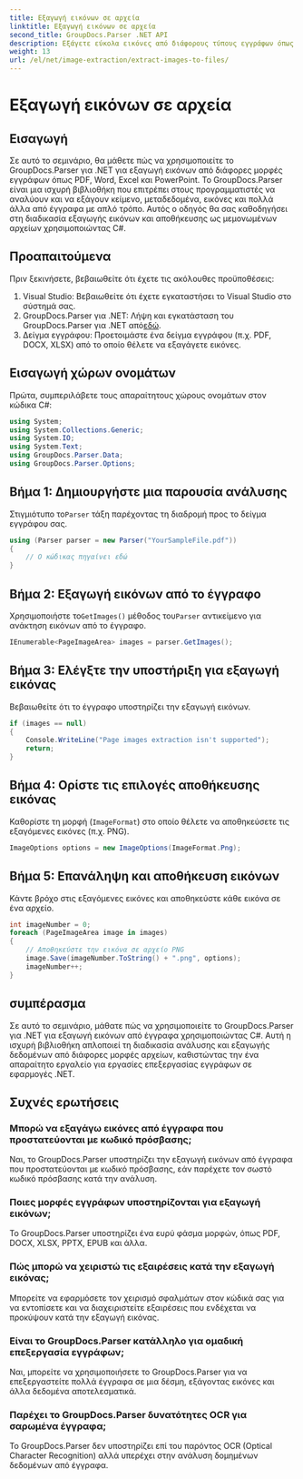```yaml
---
title: Εξαγωγή εικόνων σε αρχεία
linktitle: Εξαγωγή εικόνων σε αρχεία
second_title: GroupDocs.Parser .NET API
description: Εξάγετε εύκολα εικόνες από διάφορους τύπους εγγράφων όπως PDF και DOCX χρησιμοποιώντας το GroupDocs.Parser για .NET. Απλοποιήστε τις εργασίες ανάλυσης εγγράφων σας.
weight: 13
url: /el/net/image-extraction/extract-images-to-files/
---
```


# Εξαγωγή εικόνων σε αρχεία

## Εισαγωγή
Σε αυτό το σεμινάριο, θα μάθετε πώς να χρησιμοποιείτε το GroupDocs.Parser για .NET για εξαγωγή εικόνων από διάφορες μορφές εγγράφων όπως PDF, Word, Excel και PowerPoint. Το GroupDocs.Parser είναι μια ισχυρή βιβλιοθήκη που επιτρέπει στους προγραμματιστές να αναλύουν και να εξάγουν κείμενο, μεταδεδομένα, εικόνες και πολλά άλλα από έγγραφα με απλό τρόπο. Αυτός ο οδηγός θα σας καθοδηγήσει στη διαδικασία εξαγωγής εικόνων και αποθήκευσης ως μεμονωμένων αρχείων χρησιμοποιώντας C#.
## Προαπαιτούμενα
Πριν ξεκινήσετε, βεβαιωθείτε ότι έχετε τις ακόλουθες προϋποθέσεις:
1. Visual Studio: Βεβαιωθείτε ότι έχετε εγκαταστήσει το Visual Studio στο σύστημά σας.
2.  GroupDocs.Parser για .NET: Λήψη και εγκατάσταση του GroupDocs.Parser για .NET από[εδώ](https://releases.groupdocs.com/parser/net/).
3. Δείγμα εγγράφου: Προετοιμάστε ένα δείγμα εγγράφου (π.χ. PDF, DOCX, XLSX) από το οποίο θέλετε να εξαγάγετε εικόνες.

## Εισαγωγή χώρων ονομάτων
Πρώτα, συμπεριλάβετε τους απαραίτητους χώρους ονομάτων στον κώδικα C#:
```csharp
using System;
using System.Collections.Generic;
using System.IO;
using System.Text;
using GroupDocs.Parser.Data;
using GroupDocs.Parser.Options;
```
## Βήμα 1: Δημιουργήστε μια παρουσία ανάλυσης
 Στιγμιότυπο το`Parser` τάξη παρέχοντας τη διαδρομή προς το δείγμα εγγράφου σας.
```csharp
using (Parser parser = new Parser("YourSampleFile.pdf"))
{
    // Ο κώδικας πηγαίνει εδώ
}
```
## Βήμα 2: Εξαγωγή εικόνων από το έγγραφο
 Χρησιμοποιήστε το`GetImages()` μέθοδος του`Parser` αντικείμενο για ανάκτηση εικόνων από το έγγραφο.
```csharp
IEnumerable<PageImageArea> images = parser.GetImages();
```
## Βήμα 3: Ελέγξτε την υποστήριξη για εξαγωγή εικόνας
Βεβαιωθείτε ότι το έγγραφο υποστηρίζει την εξαγωγή εικόνων.
```csharp
if (images == null)
{
    Console.WriteLine("Page images extraction isn't supported");
    return;
}
```
## Βήμα 4: Ορίστε τις επιλογές αποθήκευσης εικόνας
Καθορίστε τη μορφή (`ImageFormat`) στο οποίο θέλετε να αποθηκεύσετε τις εξαγόμενες εικόνες (π.χ. PNG).
```csharp
ImageOptions options = new ImageOptions(ImageFormat.Png);
```
## Βήμα 5: Επανάληψη και αποθήκευση εικόνων
Κάντε βρόχο στις εξαγόμενες εικόνες και αποθηκεύστε κάθε εικόνα σε ένα αρχείο.
```csharp
int imageNumber = 0;
foreach (PageImageArea image in images)
{
    // Αποθηκεύστε την εικόνα σε αρχείο PNG
    image.Save(imageNumber.ToString() + ".png", options);
    imageNumber++;
}
```

## συμπέρασμα
Σε αυτό το σεμινάριο, μάθατε πώς να χρησιμοποιείτε το GroupDocs.Parser για .NET για εξαγωγή εικόνων από έγγραφα χρησιμοποιώντας C#. Αυτή η ισχυρή βιβλιοθήκη απλοποιεί τη διαδικασία ανάλυσης και εξαγωγής δεδομένων από διάφορες μορφές αρχείων, καθιστώντας την ένα απαραίτητο εργαλείο για εργασίες επεξεργασίας εγγράφων σε εφαρμογές .NET.

## Συχνές ερωτήσεις
### Μπορώ να εξαγάγω εικόνες από έγγραφα που προστατεύονται με κωδικό πρόσβασης;
Ναι, το GroupDocs.Parser υποστηρίζει την εξαγωγή εικόνων από έγγραφα που προστατεύονται με κωδικό πρόσβασης, εάν παρέχετε τον σωστό κωδικό πρόσβασης κατά την ανάλυση.
### Ποιες μορφές εγγράφων υποστηρίζονται για εξαγωγή εικόνων;
Το GroupDocs.Parser υποστηρίζει ένα ευρύ φάσμα μορφών, όπως PDF, DOCX, XLSX, PPTX, EPUB και άλλα.
### Πώς μπορώ να χειριστώ τις εξαιρέσεις κατά την εξαγωγή εικόνας;
Μπορείτε να εφαρμόσετε τον χειρισμό σφαλμάτων στον κώδικά σας για να εντοπίσετε και να διαχειριστείτε εξαιρέσεις που ενδέχεται να προκύψουν κατά την εξαγωγή εικόνας.
### Είναι το GroupDocs.Parser κατάλληλο για ομαδική επεξεργασία εγγράφων;
Ναι, μπορείτε να χρησιμοποιήσετε το GroupDocs.Parser για να επεξεργαστείτε πολλά έγγραφα σε μια δέσμη, εξάγοντας εικόνες και άλλα δεδομένα αποτελεσματικά.
### Παρέχει το GroupDocs.Parser δυνατότητες OCR για σαρωμένα έγγραφα;
Το GroupDocs.Parser δεν υποστηρίζει επί του παρόντος OCR (Optical Character Recognition) αλλά υπερέχει στην ανάλυση δομημένων δεδομένων από έγγραφα.
